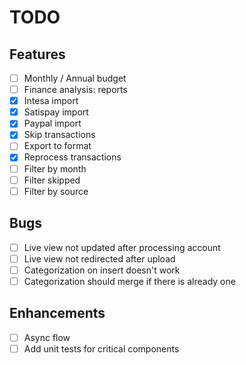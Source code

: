 # TODO

## Features
- [ ] Monthly / Annual budget
- [ ] Finance analysis: reports
- [x] Intesa import
- [x] Satispay import
- [x] Paypal import
- [x] Skip transactions
- [ ] Export to format
- [x] Reprocess transactions
- [ ] Filter by month
- [ ] Filter skipped
- [ ] Filter by source

## Bugs
- [ ] Live view not updated after processing account
- [ ] Live view not redirected after upload
- [ ] Categorization on insert doesn't work
- [ ] Categorization should merge if there is already one

## Enhancements
- [ ] Async flow
- [ ] Add unit tests for critical components